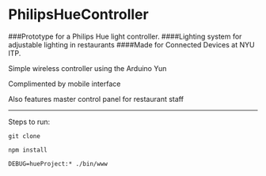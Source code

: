 # PhilipsHueController

###Prototype for a Philips Hue light controller.
####Lighting system for adjustable lighting in restaurants
####Made for Connected Devices at NYU ITP.

Simple wireless controller using the Arduino Yun

Complimented by mobile interface

Also features master control panel for restaurant staff
***

Steps to run:

    git clone

    npm install

    DEBUG=hueProject:* ./bin/www

